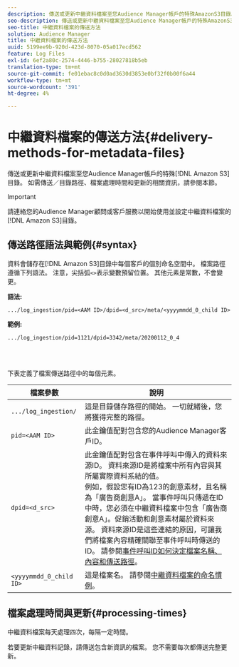 ```yaml
---
description: 傳送或更新中繼資料檔案至您Audience Manager帳戶的特殊AmazonS3目錄。 如需傳送／目錄路徑、檔案處理時間和更新的相關資訊，請參閱本節。
seo-description: 傳送或更新中繼資料檔案至您Audience Manager帳戶的特殊AmazonS3目錄。 如需傳送／目錄路徑、檔案處理時間和更新的相關資訊，請參閱本節。
seo-title: 中繼資料檔案的傳送方法
solution: Audience Manager
title: 中繼資料檔案的傳送方法
uuid: 5199ee9b-920d-423d-8070-05a017ecd562
feature: Log Files
exl-id: 6ef2a80c-2574-4446-b755-28027818b5eb
translation-type: tm+mt
source-git-commit: fe01ebac8c0d0ad3630d3853e0bf32f0b00f6a44
workflow-type: tm+mt
source-wordcount: '391'
ht-degree: 4%

---
```


# 中繼資料檔案的傳送方法{#delivery-methods-for-metadata-files}

傳送或更新中繼資料檔案至您Audience Manager帳戶的特殊[!DNL Amazon S3]目錄。 如需傳送／目錄路徑、檔案處理時間和更新的相關資訊，請參閱本節。

>[!IMPORTANT]
>
> 請連絡您的Audience Manager顧問或客戶服務以開始使用並設定中繼資料檔案的[!DNL Amazon S3]目錄。

## 傳送路徑語法與範例{#syntax}

資料會儲存在[!DNL Amazon S3]目錄中每個客戶的個別命名空間中。 檔案路徑遵循下列語法。 注意，尖括弧`<>`表示變數預留位置。 其他元素是常數，不會變更。

**語法:**

```
.../log_ingestion/pid=<AAM ID>/dpid=<d_src>/meta/<yyyymmdd_0_child ID>
```

**範例:**

```
.../log_ingestion/pid=1121/dpid=3342/meta/20200112_0_4
```

<br> 

下表定義了檔案傳送路徑中的每個元素。


| 檔案參數 | 說明 |
---------|----------|
| `.../log_ingestion/` | 這是目錄儲存路徑的開始。 一切就緒後，您將獲得完整的路徑。 |
| `pid=<AAM ID>` | 此金鑰值配對包含您的Audience Manager客戶ID。 |
| `dpid=<d_src>` | 此金鑰值配對包含在事件呼叫中傳入的資料來源ID。 資料來源ID是將檔案中所有內容與其所屬實際資料系結的值。 </br> 例如，假設您有ID為123的創意素材，且名稱為「廣告商創意A」。 當事件呼叫只傳遞在ID中時，您必須在中繼資料檔案中包含「廣告商創意A」。促銷活動和創意素材屬於資料來源。 資料來源ID是這些連結的原因，可讓我們將檔案內容精確關聯至事件呼叫時傳送的ID。 請參閱[事件呼叫ID如何決定檔案名稱、內容和傳送路徑](/help/using/reporting/audience-optimization-reports/metadata-files-intro/metadata-file-overview.md#how-ids-shape-file-names)。 |
| `<yyyymmdd_0_child ID>` | 這是檔案名。 請參閱[中繼資料檔案的命名慣例](/help/using/reporting/audience-optimization-reports/metadata-files-intro/metadata-file-names.md)。 |

## 檔案處理時間與更新{#processing-times}

中繼資料檔案每天處理四次，每隔一定時間。

若要更新中繼資料記錄，請傳送包含新資訊的檔案。 您不需要每次都傳送完整更新。
